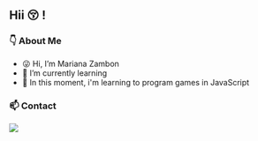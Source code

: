 ## Hii :kissing_closed_eyes: ! 
### :point_down: About Me 
- :stuck_out_tongue_winking_eye: Hi, I’m Mariana Zambon
- 	:seedling: I’m currently learning
- :eyes: In this moment, i'm learning to program games in JavaScript
### 📫 Contact
<div>
<a href="https://instagram.com/netrusa_" target="_blank"><img src="https://img.shields.io/badge/-Instagram-%23E4405F?style=for-the-badge&logo=instagram&logoColor=white" target="_blank"></a>


<!---
Mariana-zambon/Mariana-zambon is a ✨ special ✨ repository because its `README.md` (this file) appears on your GitHub profile.
You can click the Preview link to take a look at your changes.
--->
